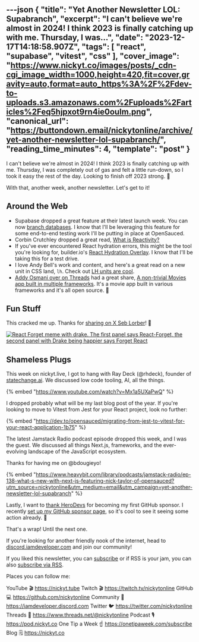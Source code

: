 ---json
{
  "title": "Yet Another Newsletter LOL: Supabranch",
  "excerpt": "I can't believe we're almost in 2024! I think 2023 is finally catching up with me. Thursday, I was...",
  "date": "2023-12-17T14:18:58.907Z",
  "tags": [
    "react",
    "supabase",
    "vitest",
    "css"
  ],
  "cover_image": "https://www.nickyt.co/images/posts/_cdn-cgi_image_width=1000,height=420,fit=cover,gravity=auto,format=auto_https%3A%2F%2Fdev-to-uploads.s3.amazonaws.com%2Fuploads%2Farticles%2Feq5hjpxot9rn4ie0oulm.png",
  "canonical_url": "https://buttondown.email/nickytonline/archive/yet-another-newsletter-lol-supabranch/",
  "reading_time_minutes": 4,
  "template": "post"
}
---

<p>I can't believe we're almost in 2024! I think 2023 is finally catching up with me. Thursday, I was completely out of gas and felt a little run-down, so I took it easy the rest of the day. Looking to finish off 2023 strong. 💪</p>
<p>With that, another week, another newsletter. Let's get to it!</p>
<h2>Around the Web</h2>
<ul>
<li>Supabase dropped a great feature at their latest launch week. You can now <a href="https://supabase.com/blog/supabase-branching?utm_source=nickytonline&amp;utm_medium=email&amp;utm_campaign=yet-another-newsletter-lol-supabranch" target="_blank">branch databases</a>. I know that I'll be leveraging this feature for some end-to-end testing work I'll be putting in place at OpenSauced.</li>
<li>Corbin Crutchley dropped a great read, <a href="https://unicorn-utterances.com/posts/what-is-reactivity?utm_source=nickytonline&amp;utm_medium=email&amp;utm_campaign=yet-another-newsletter-lol-supabranch" target="_blank">What is Reactivity?</a></li>
<li>If you've ever encountered React hydration errors, this might be the tool you're looking for, builder.io's <a href="https://www.builder.io/blog/announcing-react-hydration-overlay?utm_source=nickytonline&amp;utm_medium=email&amp;utm_campaign=yet-another-newsletter-lol-supabranch" target="_blank">React Hydration Overlay</a>. I know that I'll be taking this for a test drive.</li>
<li>I love Andy Bell's work and content, and here's a great read on a new unit in CSS land, <code>lh</code>. Check out <a href="https://andy-bell.co.uk/lh-units-are-cool/?utm_source=nickytonline&amp;utm_medium=email&amp;utm_campaign=yet-another-newsletter-lol-supabranch" target="_blank">LH units are cool</a>.</li>
<li><a href="https://www.threads.net/@addyist/post/C02JvzVNmmW?utm_source=nickytonline&amp;utm_medium=email&amp;utm_campaign=yet-another-newsletter-lol-supabranch" target="_blank">Addy Osmani over on Threads</a> had a great share, <a href="https://tastejs.com/movies?utm_source=nickytonline&amp;utm_medium=email&amp;utm_campaign=yet-another-newsletter-lol-supabranch" target="_blank">A non-trivial Movies app built in multiple frameworks</a>. It's a movie app built in various frameworks and it's all open source. 👏</li>
</ul>
<h2>Fun Stuff</h2>
<p>This cracked me up. Thanks for <a href="https://x.com/sebastienlorber/status/1735456385528467637?utm_source=nickytonline&amp;utm_medium=email&amp;utm_campaign=yet-another-newsletter-lol-supabranch" target="_blank">sharing on X Seb Lorber</a>! 🤣</p>
<p><a href="https://x.com/sebastienlorber/status/1735456385528467637?utm_source=nickytonline&amp;utm_medium=email&amp;utm_campaign=yet-another-newsletter-lol-supabranch" target="_blank"><img alt="React Forget meme with drake. The first panel says React-Forget, the second panel with Drake being happier says Forget React" class="newsletter-image" src="https://pbs.twimg.com/media/GBOlYM9WgAAB2PU?format=jpg&amp;name=medium" /></a></p>

<h2>Shameless Plugs</h2>
<p>This week on nickyt.live, I got to hang with Ray Deck (@rhdeck), founder of <a href="https://statechange.ai?utm_source=nickytonline&amp;utm_medium=email&amp;utm_campaign=yet-another-newsletter-lol-supabranch" target="_blank">statechange.ai</a>. We discussed low code tooling, AI, all the things.</p>

{% embed "https://www.youtube.com/watch?v=Mx1a5UXaPwQ" %}

<p>I dropped probably what will be my last blog post of the year. If you're looking to move to Vitest from Jest for your React project, look no further:</p>

{% embed "https://dev.to/opensauced/migrating-from-jest-to-vitest-for-your-react-application-1b75" %}

<p>The latest Jamstack Radio podcast episode dropped this week, and I was the guest. We discussed all things Next.js, frameworks, and the ever-evolving landscape of the JavaScript ecosystem.</p><p>Thanks for having me on @bdougieyo!</p> 

{% embed "https://www.heavybit.com/library/podcasts/jamstack-radio/ep-138-what-s-new-with-next-js-featuring-nick-taylor-of-opensauced?utm_source=nickytonline&utm_medium=email&utm_campaign=yet-another-newsletter-lol-supabranch" %}

<p>Lastly, I want to <a href="https://www.linkedin.com/posts/herodevs_thanks-for-the-github-sponsorship-herodevs-activity-7141550797074419712-ytWq?utm_source=nickytonline&amp;utm_medium=email&amp;utm_campaign=yet-another-newsletter-lol-supabranch" target="_blank">thank HeroDevs</a> for becoming my first GitHub sponsor. I recently <a href="https://github.com/sponsors/nickytonline?utm_source=nickytonline&amp;utm_medium=email&amp;utm_campaign=yet-another-newsletter-lol-supabranch" target="_blank">set up my GitHub sponsor page</a>, so it's cool to see it seeing some action already. 💜</p>

<p>That's a wrap! Until the next one.</p>
<p>If you're looking for another friendly nook of the internet, head to <a href="https://discord.iamdeveloper.com?utm_source=nickytonline&amp;utm_medium=email&amp;utm_campaign=yet-another-newsletter-lol-supabranch" target="_blank">discord.iamdeveloper.com</a> and join our community!</p>

If you liked this newsletter, you can [subscribe](https://www.nickyt.co/pages/newsletter/) or if RSS is your jam, you can also [subscribe via RSS](https://buttondown.email/nickytonline/rss).
<!-- my newsletter -->

<!-- places to follow me -->

Places you can follow me:

YouTube 🎬    https://nickyt.tube
Twitch 🎬    https://twitch.tv/nickytonline
GitHub 💻     https://github.com/nickytonline
Community 👾  https://iamdeveloper.discord.com
Twitter 🐦    https://twitter.com/nickytonline
Threads 🧵    https://www.threads.net/@nickytonline
Podcast 🎙    https://pod.nickyt.co
One Tip a Week ☝️ https://onetipaweek.com/subscribe
Blog 🗒️    https://nickyt.co
